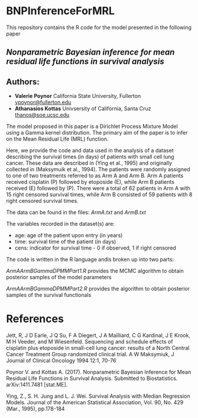 # BNPInferenceForMRL
This repository contains the R code for the model presented in the following paper

## ***Nonparametric Bayesian inference for mean residual life functions in survival analysis***

## Authors:
* **Valerie Poynor** California State University, Fullerton <vpoynor@fullerton.edu>  
* **Athanasios Kottas** Univsersity of California, Santa Cruz <thanos@soe.ucsc.edu>
        

        
The model proposed in this paper is a Dirichlet Process Mixture Model using a Gamma kernel distribution.  The primary aim of the paper is to infer on the Mean Residual Life (MRL) function.  

Here, we provide the code and data used in the analysis of a dataset describing the survival times
(in days) of patients with small cell lung cancer.  These data are described in (Ying et al., 1995) and originally collected in (Maksymuik et al., 1994). The patients were randomly assigned to
one of two treatments referred to as Arm A and Arm B. Arm A patients received cisplatin (P)
followed by etoposide (E), while Arm B patients received (E) followed by (P). There were a total
of 62 patients in Arm A with 15 right censored survival times, while Arm B consisted of 59
patients with 8 right censored survival times.  

The data can be found in the files: *ArmA.txt* and *ArmB.txt*

The variables recorded in the dataset(s) are:
* age: age of the patient upon entry (in years)
* time: survival time of the patient (in days)
* cens: indicator for survival time - 0 if observed, 1 if right censored

The code is written in the R language andis broken up into two parts:

*ArmAArmBGammaDPMMPart1.R* provides the MCMC algorithm to obtain posterior samples of the model parameters

*ArmAArmBGammaDPMMPart2.R* provides the algorithm to obtain posterior samples of the survival functionals

# References

Jett, R, J D Earle, J Q Su, F A Diegert, J A Mailliard, C G Kardinal, J E Krook, M H Veeder, and M Wiesenfeld. Sequencing and schedule effects of cisplatin plus etoposide in small-cell lung cancer: results of a North Central Cancer Treatment Group randomized clinical trial. A W Maksymiuk, J Journal of Clinical Oncology 1994 12:1, 70-76

Poynor V. and Kottas A. (2017). Nonparametric Bayesian Inference for Mean Residual Life Functions in Survival Analysis. Submitted to Biostatistics. arXiv:1411.7481 [stat.ME].

Ying, Z., S. H. Jung and L. J. Wei. Survival Analysis with Median Regression Models. Journal of the American Statistical Association, Vol. 90, No. 429 (Mar., 1995), pp.178-184






